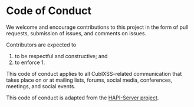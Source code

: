 # Code of Conduct

We welcome and encourage contributions to this project in the form of pull requests, submission of issues, and comments on issues.

Contributors are expected to

1. to be respectful and constructive; and
2. to enforce 1.

This code of conduct applies to all CubIXSS-related communication that takes place on or at mailing lists, forums, social media, conferences, meetings, and social events.

This code of conduct is adapted from the [HAPI-Server project](https://github.com/hapi-server/client-python/blob/master/CODE_OF_CONDUCT.md).
